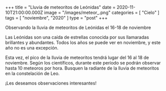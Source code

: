 +++
title = "Lluvia de meteoritos de Leónidas"
date = 2020-11-10T21:00:00.000Z
image = "/images/meteor_.png"
categories = [ "Cielo" ]
tags = [ "noviembre", "2020" ]
type = "post"
+++

Observando la lluvia de meteoritos de Leónidas el 16-18 de noviembre

Las Leónidas son una caída de estrellas conocida por sus llamaradas brillantes y abundantes. Todos los años se puede ver en noviembre, y este año no es una excepción.

Esta vez, el pico de la lluvia de meteoritos tendrá lugar del 16 al 18 de noviembre. Según los científicos, durante este período se podrán observar hasta 10 meteoros por hora. Busquen la radiante de la lluvia de meteoritos en la constelación de Leo.

¡Les deseamos observaciones interesantes!

